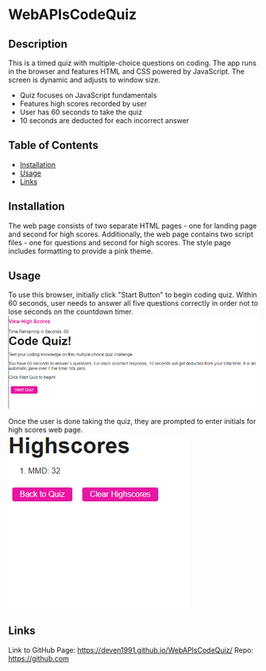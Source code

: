 # WebAPIsCodeQuiz

## Description

This is a timed quiz with multiple-choice questions on coding. The app runs in the browser and features HTML and CSS powered by JavaScript. The screen is dynamic and adjusts to window size.

- Quiz focuses on JavaScript fundamentals
- Features high scores recorded by user
- User has 60 seconds to take the quiz
- 10 seconds are deducted for each incorrect answer

## Table of Contents 

- [Installation](#installation)
- [Usage](#usage)
- [Links](#Links)

## Installation

The web page consists of two separate HTML pages - one for landing page and second for high scores. Additionally, the web page contains two script files - one for questions and second for high scores. The style page includes formatting to provide a pink theme.

## Usage

To use this browser, initially click "Start Button" to begin coding quiz. Within 60 seconds, user needs to answer all five questions correctly in order not to lose seconds on the countdown timer.
    ![alt text](assets/images/landingpage.png)


Once the user is done taking the quiz, they are prompted to enter initials for high scores web page.
    ![alt text](assets/images/highscores.png)


## Links

Link to GitHub Page: https://deven1991.github.io/WebAPIsCodeQuiz/
Repo: https://github.com
